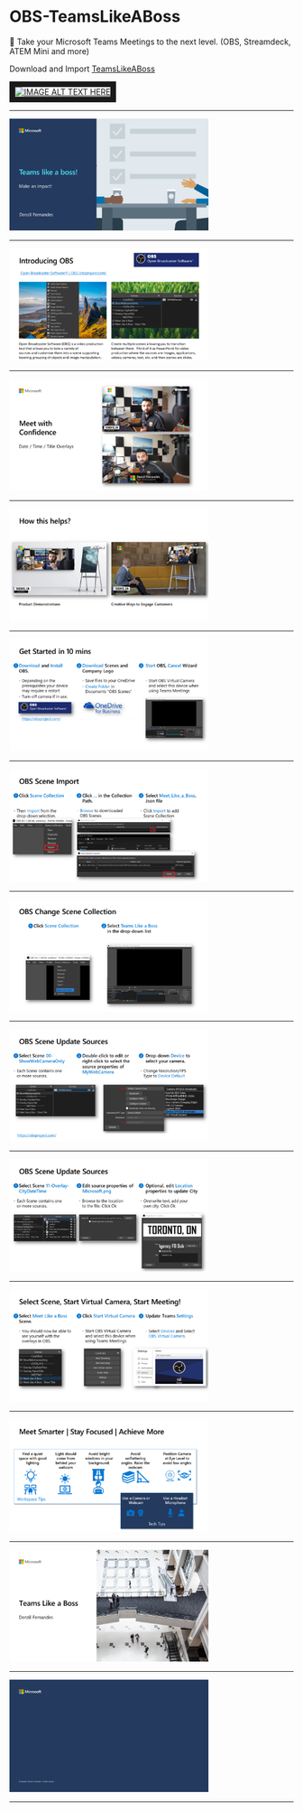 # OBS-TeamsLikeABoss
🎥 Take your Microsoft Teams Meetings to the next level. (OBS, Streamdeck, ATEM Mini and more)


Download and Import [TeamsLikeABoss](https://github.com/M365-DenzilFernandes/OBS-TeamsLikeABoss/blob/main/OBS%20Scenes/Teams_Like_a_Boss.json)

<a href="http://www.youtube.com/watch?feature=player_embedded&v=d07WeYM8PU" target="_blank"><img src="http://img.youtube.com/vi/d07WeYM8PU/0.jpg" 
alt="IMAGE ALT TEXT HERE" width="240" height="180" border="10" /></a>

-------------

<img src="https://github.com/M365-DenzilFernandes/OBS-TeamsLikeABoss/blob/main/OBS%20Scenes/OBS-TeamsLikeABoss-1.PNG" style="max-width:70%;">

-------------

<img src="https://github.com/M365-DenzilFernandes/OBS-TeamsLikeABoss/blob/main/OBS%20Scenes/OBS-TeamsLikeABoss-2.PNG" style="max-width:70%;">

-------------

<img src="https://github.com/M365-DenzilFernandes/OBS-TeamsLikeABoss/blob/main/OBS%20Scenes/OBS-TeamsLikeABoss-3.PNG" style="max-width:70%;">

-------------

<img src="https://github.com/M365-DenzilFernandes/OBS-TeamsLikeABoss/blob/main/OBS%20Scenes/OBS-TeamsLikeABoss-4.PNG" style="max-width:70%;">

-------------

<img src="https://github.com/M365-DenzilFernandes/OBS-TeamsLikeABoss/blob/main/OBS%20Scenes/OBS-TeamsLikeABoss-6.PNG" style="max-width:70%;">

-------------

<img src="https://github.com/M365-DenzilFernandes/OBS-TeamsLikeABoss/blob/main/OBS%20Scenes/OBS-TeamsLikeABoss-7.PNG" style="max-width:70%;">

-------------

<img src="https://github.com/M365-DenzilFernandes/OBS-TeamsLikeABoss/blob/main/OBS%20Scenes/OBS-TeamsLikeABoss-8.PNG" style="max-width:70%;">

-------------

<img src="https://github.com/M365-DenzilFernandes/OBS-TeamsLikeABoss/blob/main/OBS%20Scenes/OBS-TeamsLikeABoss-9.PNG" style="max-width:70%;">

-------------

<img src="https://github.com/M365-DenzilFernandes/OBS-TeamsLikeABoss/blob/main/OBS%20Scenes/OBS-TeamsLikeABoss-10.PNG" style="max-width:70%;">

-------------

<img src="https://github.com/M365-DenzilFernandes/OBS-TeamsLikeABoss/blob/main/OBS%20Scenes/OBS-TeamsLikeABoss-11.PNG" style="max-width:70%;">

-------------

<img src="https://github.com/M365-DenzilFernandes/OBS-TeamsLikeABoss/blob/main/OBS%20Scenes/OBS-TeamsLikeABoss-12.PNG" style="max-width:70%;">

-------------

<img src="https://github.com/M365-DenzilFernandes/OBS-TeamsLikeABoss/blob/main/OBS%20Scenes/OBS-TeamsLikeABoss-13.PNG" style="max-width:70%;">

-------------

<img src="https://github.com/M365-DenzilFernandes/OBS-TeamsLikeABoss/blob/main/OBS%20Scenes/OBS-TeamsLikeABoss-14.PNG" style="max-width:70%;">

-------------
